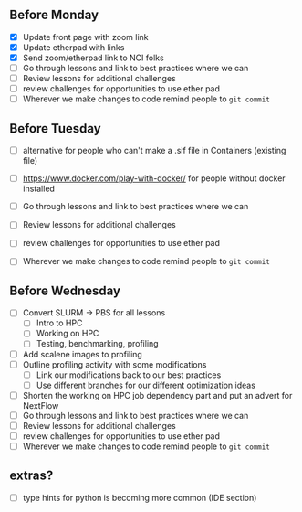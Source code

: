 ## Before Monday
- [x] Update front page with zoom link
- [x] Update etherpad with links
- [x] Send zoom/etherpad link to NCI folks
- [ ] Go through lessons and link to best practices where we can
- [ ] Review lessons for additional challenges
- [ ] review challenges for opportunities to use ether pad
- [ ] Wherever we make changes to code remind people to `git commit`

## Before Tuesday
- [ ] alternative for people who can't make a .sif file in Containers (existing file)
- [ ] https://www.docker.com/play-with-docker/ for people without docker installed
- [ ] Go through lessons and link to best practices where we can
- [ ] Review lessons for additional challenges
- [ ] review challenges for opportunities to use ether pad
- [ ] Wherever we make changes to code remind people to `git commit`



## Before Wednesday

- [ ] Convert SLURM -> PBS for all lessons
  - [ ] Intro to HPC
  - [ ] Working on HPC
  - [ ] Testing, benchmarking, profiling
- [ ] Add scalene images to profiling
- [ ] Outline profiling activity with some modifications
  - [ ] Link our modifications back to our best practices
  - [ ] Use different branches for our different optimization ideas
- [ ] Shorten the working on HPC job dependency part and put an advert for NextFlow
- [ ] Go through lessons and link to best practices where we can
- [ ] Review lessons for additional challenges
- [ ] review challenges for opportunities to use ether pad
- [ ] Wherever we make changes to code remind people to `git commit`

## extras?
- [ ] type hints for python is becoming more common (IDE section)